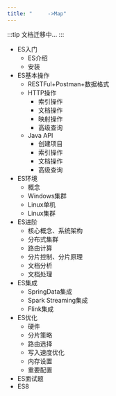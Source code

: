 ```yaml
---
title: "     ->Map"
---
```

:::tip
文档迁移中...
:::
- ES入门
    - ES介绍
    - 安装
- ES基本操作
    - RESTFul+Postman+数据格式
    - HTTP操作
        - 索引操作
        - 文档操作
        - 映射操作
        - 高级查询
    - Java API
        - 创建项目
        - 索引操作
        - 文档操作
        - 高级查询
- ES环境
    - 概念
    - Windows集群
    - Linux单机
    - Linux集群
- ES进阶
    - 核心概念、系统架构
    - 分布式集群
    - 路由计算
    - 分片控制、分片原理
    - 文档分析
    - 文档处理
- ES集成
    - SpringData集成
    - Spark Streaming集成
    - Flink集成
- ES优化
    - 硬件
    - 分片策略
    - 路由选择
    - 写入速度优化
    - 内存设置
    - 重要配置
- ES面试题
- ES8